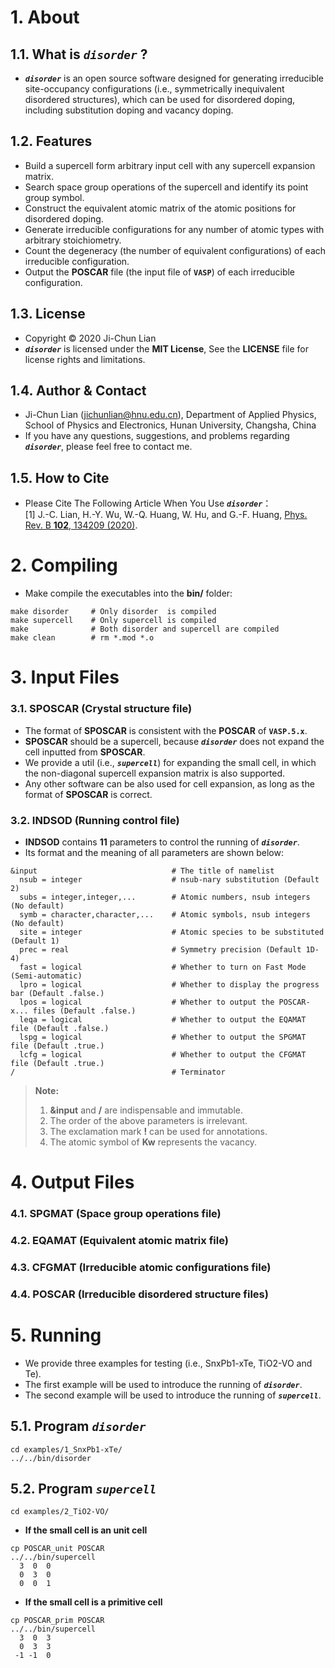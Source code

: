 # 1. About
## 1.1. What is ***`disorder`*** ?
- ***`disorder`*** is an open source software designed for generating irreducible site-occupancy configurations (i.e., symmetrically inequivalent disordered structures), which can be used for disordered doping, including substitution doping and vacancy doping.

## 1.2. Features
- Build a supercell form arbitrary input cell with any supercell expansion matrix.
- Search space group operations of the supercell and identify its point group symbol.
- Construct the equivalent atomic matrix of the atomic positions for disordered doping.
- Generate irreducible configurations for any number of atomic types with arbitrary stoichiometry.
- Count the degeneracy (the number of equivalent configurations) of each irreducible configuration.
- Output the **POSCAR** file (the input file of **`VASP`**) of each irreducible configuration.

## 1.3. License
- Copyright © 2020 Ji-Chun Lian
- ***`disorder`*** is licensed under the **MIT License**, See the **LICENSE** file for license rights and limitations.

## 1.4. Author & Contact
- Ji-Chun Lian (jichunlian@hnu.edu.cn), Department of Applied Physics, School of Physics and Electronics, Hunan University, Changsha, China
- If you have any questions, suggestions, and problems regarding ***`disorder`***, please feel free to contact me.

## 1.5. How to Cite
- Please Cite The Following Article When You Use ***`disorder`***：\
[1] J.-C. Lian, H.-Y. Wu, W.-Q. Huang, W. Hu, and G.-F. Huang, [Phys. Rev. B **102**, 134209 (2020)](https://journals.aps.org/prb/abstract/10.1103/PhysRevB.102.134209).


# 2. Compiling
- Make compile the executables into the **bin/** folder:

```
make disorder     # Only disorder  is compiled
make supercell    # Only supercell is compiled
make              # Both disorder and supercell are compiled
make clean        # rm *.mod *.o
```

# 3. Input Files

### 3.1. SPOSCAR (Crystal structure file)
- The format of **SPOSCAR** is consistent with the **POSCAR** of **`VASP.5.x`**.
- **SPOSCAR** should be a supercell, because ***`disorder`*** does not expand the cell inputted from **SPOSCAR**.
- We provide a util (i.e., ***`supercell`***) for expanding the small cell, in which the non-diagonal supercell expansion matrix is also supported.
- Any other software can be also used for cell expansion, as long as the format of **SPOSCAR** is correct.


### 3.2. INDSOD (Running control file)
- **INDSOD** contains **11** parameters to control the running of ***`disorder`***.
- Its format and the meaning of all parameters are shown below:

```
&input                              # The title of namelist
  nsub = integer                    # nsub-nary substitution (Default 2)
  subs = integer,integer,...        # Atomic numbers, nsub integers (No default)
  symb = character,character,...    # Atomic symbols, nsub integers (No default)
  site = integer                    # Atomic species to be substituted (Default 1)
  prec = real                       # Symmetry precision (Default 1D-4)
  fast = logical                    # Whether to turn on Fast Mode (Semi-automatic)
  lpro = logical                    # Whether to display the progress bar (Default .false.)
  lpos = logical                    # Whether to output the POSCAR-x... files (Default .false.)
  leqa = logical                    # Whether to output the EQAMAT file (Default .false.)
  lspg = logical                    # Whether to output the SPGMAT file (Default .true.)
  lcfg = logical                    # Whether to output the CFGMAT file (Default .true.)
/                                   # Terminator
```
>**Note:**  
> 1. **&input** and **/** are indispensable and immutable.  
> 2. The order of the above parameters is irrelevant.  
> 3. The exclamation mark **!** can be used for annotations.  
> 4. The atomic symbol of **Kw** represents the vacancy.



# 4. Output Files

### 4.1. SPGMAT (Space group operations file)
### 4.2. EQAMAT (Equivalent atomic matrix file)
### 4.3. CFGMAT (Irreducible atomic configurations file)
### 4.4. POSCAR (Irreducible disordered structure files)



# 5. Running
- We provide three examples for testing (i.e., SnxPb1-xTe, TiO2-VO and Te).
- The first example will be used to introduce the running of ***`disorder`***.
- The second example will be used to introduce the running of ***`supercell`***.

## 5.1. Program ***`disorder`***

```
cd examples/1_SnxPb1-xTe/
../../bin/disorder
```

## 5.2. Program ***`supercell`***

```
cd examples/2_TiO2-VO/
```

- **If the small cell is an unit cell**

```
cp POSCAR_unit POSCAR
../../bin/supercell
  3  0  0
  0  3  0
  0  0  1
```
- **If the small cell is a primitive cell**

```
cp POSCAR_prim POSCAR
../../bin/supercell
  3  0  3
  0  3  3
 -1 -1  0
```
